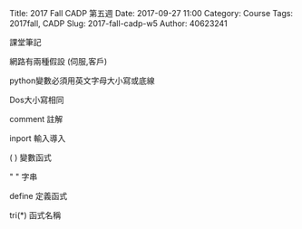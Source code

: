 Title: 2017 Fall CADP 第五週
Date: 2017-09-27 11:00
Category: Course
Tags: 2017fall, CADP
Slug: 2017-fall-cadp-w5
Author: 40623241

<!-- PELICAN_END_SUMMARY -->

課堂筆記

網路有兩種假設 (伺服,客戶) 

python變數必須用英文字母大小寫或底線

Dos大小寫相同

comment       註解

inport            輸入導入

( )                  變數函式 

" "                 字串

define            定義函式

tri(*)              函式名稱